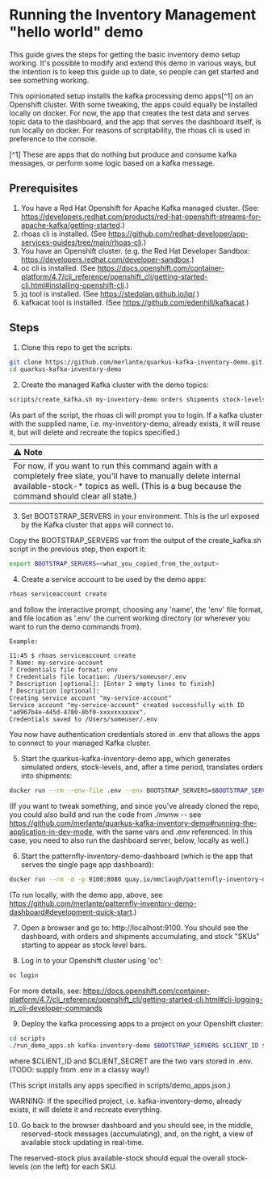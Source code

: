 # Running the Inventory Management "hello world" demo
This guide gives the steps for getting the basic inventory demo setup working. It's possible to modify and extend this 
demo in various ways, but the intention is to keep this guide up to date, so people can get started and see something
working.

This opinionated setup installs the kafka processing demo apps[^1] on an Openshift cluster. With some tweaking, the apps could 
equally be installed locally on docker. For now, the app that creates the test data and serves topic data to the 
dashboard, and the app that serves the dashboard itself, is run locally on docker.
For reasons of scriptability, the rhoas cli is used in preference to the console.

[^1] These are apps that do nothing but produce and consume kafka messages, or perform some logic based on a kafka
message.

## Prerequisites

1. You have a Red Hat Openshift for Apache Kafka managed cluster. (See: https://developers.redhat.com/products/red-hat-openshift-streams-for-apache-kafka/getting-started.)
2. rhoas cli is installed. (See https://github.com/redhat-developer/app-services-guides/tree/main/rhoas-cli.)
3. You have an Openshift cluster. (e.g. the Red Hat Developer Sandbox: https://developers.redhat.com/developer-sandbox.)
4. oc cli is installed. (See https://docs.openshift.com/container-platform/4.7/cli_reference/openshift_cli/getting-started-cli.html#installing-openshift-cli.)
5. jq tool is installed. (See https://stedolan.github.io/jq/.)
6. kafkacat tool is installed. (See https://github.com/edenhill/kafkacat.)

## Steps

1. Clone this repo to get the scripts:
```bash
git clone https://github.com/merlante/quarkus-kafka-inventory-demo.git
cd quarkus-kafka-inventory-demo
```
2. Create the managed Kafka cluster with the demo topics:
```bash
scripts/create_kafka.sh my-inventory-demo orders shipments stock-levels reserved-stock available-stock
```
(As part of the script, the rhoas cli will prompt you to login. If a kafka cluster with the supplied name, 
i.e. my-inventory-demo, already exists, it will reuse it, but will delete and recreate the topics specified.)

| :warning: Note             |
|:---------------------------|
| For now, if you want to run this command again with a completely free slate, you'll have to manually delete internal available-stock-* topics as well. (This is a bug because the command should clear all state.)     |

3. Set BOOTSTRAP_SERVERS in your environment. This is the url exposed by the Kafka cluster that apps will connect to.

Copy the BOOTSTRAP_SERVERS var from the output of the create_kafka.sh script in the previous step, then export it:
```bash
export BOOTSTRAP_SERVERS=<what_you_copied_from_the_output>
```

4. Create a service account to be used by the demo apps:
```bash
rhoas serviceaccount create
```
and follow the interactive prompt, choosing any 'name', the 'env' file format, and file location as '.env' the current 
working directory (or wherever you want to run the demo commands from).
```
Example:

11:45 $ rhoas serviceaccount create
? Name: my-service-account
? Credentials file format: env
? Credentials file location: /Users/someuser/.env
? Description [optional]: [Enter 2 empty lines to finish]
? Description [optional]: 
Creating service account "my-service-account"
Service account "my-service-account" created successfully with ID "ad967b4e-445d-4780-8bf0-xxxxxxxxxxx".
Credentials saved to /Users/someuser/.env
```
You now have authentication credentials stored in .env that allows the apps to connect to your managed Kafka cluster.

5. Start the quarkus-kafka-inventory-demo app, which generates simulated orders, stock-levels, and, after a time period, 
   translates orders into shipments:
```bash
docker run --rm --env-file .env --env BOOTSTRAP_SERVERS=$BOOTSTRAP_SERVERS --env TOKEN_ENDPOINT_URI=https://identity.api.openshift.com/auth/realms/rhoas/protocol/openid-connect/token -p8080:8080 quay.io/mmclaugh/quarkus-kafka-inventory-demo
```
(If you want to tweak something, and since you've already cloned the repo, you could also build and run the code from
./mvnw -- see https://github.com/merlante/quarkus-kafka-inventory-demo#running-the-application-in-dev-mode, with the
same vars and .env referenced. In this case, you need to also run the dashboard server, below, locally as well.)

6. Start the patternfly-inventory-demo-dashboard (which is the app that serves the single page app dashboard):
```bash
docker run --rm -d -p 9100:8080 quay.io/mmclaugh/patternfly-inventory-demo-dashboard
```
(To run locally, with the demo app, above, see https://github.com/merlante/patternfly-inventory-demo-dashboard#development-quick-start.)

7. Open a browser and go to: http://localhost:9100. You should see the dashboard, with orders and shipments accumulating,
and stock "SKUs" starting to appear as stock level bars.
 
8. Log in to your Openshift cluster using 'oc':
```bash
oc login
```
For more details, see: https://docs.openshift.com/container-platform/4.7/cli_reference/openshift_cli/getting-started-cli.html#cli-logging-in_cli-developer-commands
  
9. Deploy the kafka processing apps to a project on your Openshift cluster:
```bash
cd scripts
./run_demo_apps.sh kafka-inventory-demo $BOOTSTRAP_SERVERS $CLIENT_ID $CLIENT_SECRET https://identity.api.openshift.com/auth/realms/rhoas/protocol/openid-connect/token
```
where $CLIENT_ID and $CLIENT_SECRET are the two vars stored in .env. (TODO: supply from .env in a classy way!)

(This script installs any apps specified in scripts/demo_apps.json.)

WARNING: If the specified project, i.e. kafka-inventory-demo, already exists, it will delete it and recreate everything.

10. Go back to the browser dashboard and you should see, in the middle, reserved-stock messages (accumulating), and, on the right, a view of available stock updating in real-time.

The reserved-stock plus available-stock should equal the overall stock-levels (on the left) for each SKU.
